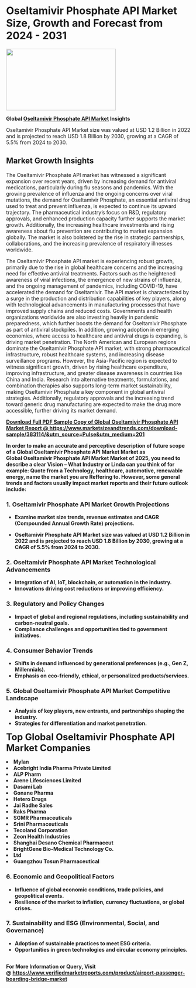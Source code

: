 <H1>Oseltamivir Phosphate API Market Size, Growth and Forecast from 2024 - 2031</H1><img class="aligncenter size-medium wp-image-584254" src="https://thirdeyenews.in/wp-content/uploads/2024/09/Global-Market-Research-300x168.jpeg" alt="" width="300" height="168" /><p><strong>Global&nbsp;<a href="https://www.marketsizeandtrends.com/download-sample/383114/&amp;utm_source=Pulse&amp;utm_medium=201">Oseltamivir Phosphate API Market</a> Insights</strong></p><p>Oseltamivir Phosphate API Market size was valued at USD 1.2 Billion in 2022 and is projected to reach USD 1.8 Billion by 2030, growing at a CAGR of 5.5% from 2024 to 2030.</p><p><h2>Market Growth Insights</h2> <p>The Oseltamivir Phosphate API market has witnessed a significant expansion over recent years, driven by increasing demand for antiviral medications, particularly during flu seasons and pandemics. With the growing prevalence of influenza and the ongoing concerns over viral mutations, the demand for Oseltamivir Phosphate, an essential antiviral drug used to treat and prevent influenza, is expected to continue its upward trajectory. The pharmaceutical industry’s focus on R&D, regulatory approvals, and enhanced production capacity further supports the market growth. Additionally, the increasing healthcare investments and rising awareness about flu prevention are contributing to market expansion globally. The market is also bolstered by the rise in strategic partnerships, collaborations, and the increasing prevalence of respiratory illnesses worldwide.</p> <p><strong><a href="#"></a></strong></p> <p>The Oseltamivir Phosphate API market is experiencing robust growth, primarily due to the rise in global healthcare concerns and the increasing need for effective antiviral treatments. Factors such as the heightened awareness of viral infections, the emergence of new strains of influenza, and the ongoing management of pandemics, including COVID-19, have accelerated the demand for Oseltamivir. The API market is characterized by a surge in the production and distribution capabilities of key players, along with technological advancements in manufacturing processes that have improved supply chains and reduced costs. Governments and health organizations worldwide are also investing heavily in pandemic preparedness, which further boosts the demand for Oseltamivir Phosphate as part of antiviral stockpiles. In addition, growing adoption in emerging economies, where access to healthcare and antiviral drugs is expanding, is driving market penetration. The North American and European regions dominate the Oseltamivir Phosphate API market, with strong pharmaceutical infrastructure, robust healthcare systems, and increasing disease surveillance programs. However, the Asia-Pacific region is expected to witness significant growth, driven by rising healthcare expenditure, improving infrastructure, and greater disease awareness in countries like China and India. Research into alternative treatments, formulations, and combination therapies also supports long-term market sustainability, making Oseltamivir Phosphate a key component in global antiviral strategies. Additionally, regulatory approvals and the increasing trend toward generic drug manufacturing are expected to make the drug more accessible, further driving its market demand.</p> <p><strong><a href="#"></p><p><span class=""><strong>Download Full PDF Sample Copy of Global Oseltamivir Phosphate API Market Report</strong> @ <a href="https://www.marketsizeandtrends.com/download-sample/383114/&amp;utm_source=Pulse&amp;utm_medium=201" target="_blank">https://www.marketsizeandtrends.com/download-sample/383114/&amp;utm_source=Pulse&amp;utm_medium=201</a></span></p><p>In order to make an accurate and perceptive description of future scope of a Global&nbsp;Oseltamivir Phosphate API Market Market as Global&nbsp;Oseltamivir Phosphate API Market Market of 2025, you need to describe a clear Vision &ndash; What Industry or Linda can you think of for example: Quote from a Technology, healthcare, automotive, renewable energy, name the market you are Reffering to. However, some general trends and factors usually impact market reports and their future outlook include:</p><h3>1.&nbsp;<strong>Oseltamivir Phosphate API Market Growth Projections</strong></h3><ul><li>Examine market size trends, revenue estimates and CAGR (Compounded Annual Growth Rate) projections.</li><li><p>Oseltamivir Phosphate API Market size was valued at USD 1.2 Billion in 2022 and is projected to reach USD 1.8 Billion by 2030, growing at a CAGR of 5.5% from 2024 to 2030.</p></li></ul><h3>2.&nbsp;<strong>Oseltamivir Phosphate API Market Technological Advancements</strong></h3><ul><li>Integration of AI, IoT, blockchain, or automation in the industry.</li><li>Innovations driving cost reductions or improving efficiency.</li></ul><h3>3.&nbsp;<strong>Regulatory and Policy Changes</strong></h3><ul><li>Impact of global and regional regulations, including sustainability and carbon-neutral goals.</li><li>Compliance challenges and opportunities tied to government initiatives.</li></ul><h3>4.&nbsp;<strong>Consumer Behavior Trends</strong></h3><ul><li>Shifts in demand influenced by generational preferences (e.g., Gen Z, Millennials).</li><li>Emphasis on eco-friendly, ethical, or personalized products/services.</li></ul><h3>5.&nbsp;<strong>Global Oseltamivir Phosphate API Market Competitive Landscape</strong></h3><ul><li>Analysis of key players, new entrants, and partnerships shaping the industry.</li><li>Strategies for differentiation and market penetration.</li></ul><p data-pm-slice="1 1 []"><span style="color: inherit; font-family: inherit; font-size: 25px;">Top Global Oseltamivir Phosphate API Market Companies</span></p><div class="" data-test-id=""><p><li>Mylan</li><li> Acebright India Pharma Private Limited</li><li> ALP Pharm</li><li> Arene Lifesciences Limited</li><li> Dasami Lab</li><li> Gonane Pharma</li><li> Hetero Drugs</li><li> Jai Radhe Sales</li><li> Raks Pharma</li><li> SGMR Pharmaceuticals</li><li> Srini Pharmaceuticals</li><li> Tecoland Corporation</li><li> Zeon Health Industries</li><li> Shanghai Desano Chemical Pharmaceut</li><li> BrightGene Bio-Medical Technology Co.</li><li>Ltd</li><li> Guangzhou Tosun Pharmaceutical</li></p></div><h3>6.&nbsp;<strong>Economic and Geopolitical Factors</strong></h3><ul><li>Influence of global economic conditions, trade policies, and geopolitical events.</li><li>Resilience of the market to inflation, currency fluctuations, or global crises.</li></ul><h3>7.&nbsp;<strong>Sustainability and ESG (Environmental, Social, and Governance)</strong></h3><ul><li>Adoption of sustainable practices to meet ESG criteria.</li><li>Opportunities in green technologies and circular economy principles.</li></ul><h2><strong style="font-size: 14px;">For More Information or Query, Visit @&nbsp;</strong><a style="background-color: #ffffff; font-size: 14px;" href="https://www.marketsizeandtrends.com/report/oseltamivir-phosphate-api-market/" target="_blank">https://www.verifiedmarketreports.com/product/airport-passenger-boarding-bridge-market</a></h2>